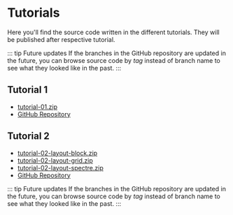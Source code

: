 <SetTitle title="Web Development Fundamentals 2021" />

# Tutorials
Here you'll find the source code written in the different tutorials. They will be published after respective tutorial.

::: tip Future updates
If the branches in the GitHub repository are updated in the future, you can browse source code by *tag* instead of branch name to see what they looked like in the past.
:::

## Tutorial 1
* [tutorial-01.zip](./files/tutorial-01.zip)
* [GitHub Repository](https://github.com/PeppeL-G/peter-ab-website/)

## Tutorial 2
* [tutorial-02-layout-block.zip](./files/tutorial-02-layout-block.zip)
* [tutorial-02-layout-grid.zip](./files/tutorial-02-layout-grid.zip)
* [tutorial-02-layout-spectre.zip](./files/tutorial-02-layout-spectre.zip)
* [GitHub Repository](https://github.com/PeppeL-G/peter-ab-website/)

::: tip Future updates
If the branches in the GitHub repository are updated in the future, you can browse source code by *tag* instead of branch name to see what they looked like in the past.
:::